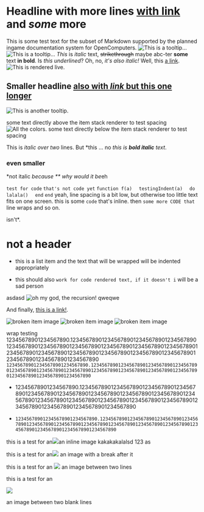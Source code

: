 # Headline with more lines  [with link](redirect1.md) and *some* more

This is some test text for the subset of Markdown supported by the planned ingame documentation system for OpenComputers.
![This is a tooltip...](opencomputers:textures/gui/printer_ink.png)
![This is a tooltip...](opencomputers:/textures/gui/printer_material.png)
*This* is *italic* text, ~~strikethrough~~ maybe abc-ter **some** text **in bold**. Is _this underlined_? Oh, no, _it's also italic!_ Well, this [a link](../index.md).
![This is rendered live.](oredict:opencomputers:assembler)
## Smaller headline [also with *link* but this __one__ longer](../block/adapter.md)

![This is another tooltip.](item:opencomputers:transistor)

some text directly above the item stack renderer to test spacing
![All the colors.](oredict:forge/piston)
some text directly below the item stack renderer to test spacing

This is *italic
over two* lines. But *this ... no *this is* **_bold italic_** *text*.

### even smaller

*not italic *because ** why would it be*eh

`test for code`
`that's not code yet`
`function f(a)`
`  testingIndent(a)`
`  do`
`    lalala()`
`  end`
`end`
yeah, line spacing is a bit low, but otherwise too little text fits on one screen.
this is some `code` that's inline. then `some more CODE that` line wraps and so on.

isn't*.

   # not a header

* this is a list item and the text that will be wrapped will be indented appropriately
- this should also `work for code rendered text, if it doesn't i` will be a sad person

asdasd ![oh my god, the recursion!](img/example.png) qweqwe

And finally, [this is a link!](https://avatars1.githubusercontent.com/u/514903).

![broken item image](item:this_is_broken)
![broken item image](block:this_is_broken)
![broken item image](oredict:this_is_broken)

wrap testing
12345678901234567890.1234567890123456789012345678901234567890123456789012345678901234567890123456789012345678901234567890123456789012345678901234567890123456789012345678901234567890123456789012345678901234567890
`123456789012345678901234567890.12345678901234567890123456789012345678901234567890123456789012345678901234567890123456789012345678901234567890123456789012345678901234567890`

* 12345678901234567890.1234567890123456789012345678901234567890123456789012345678901234567890123456789012345678901234567890123456789012345678901234567890123456789012345678901234567890123456789012345678901234567890
- `123456789012345678901234567890.12345678901234567890123456789012345678901234567890123456789012345678901234567890123456789012345678901234567890123456789012345678901234567890`

this is a test for an![](oredict:opencomputers:cpu1)an inline image kakakakalalsd 123 as

this is a test for an![](oredict:opencomputers:cpu1)
an image with a break after it

this is a test for an
![](oredict:opencomputers:cpu1)
an image between two lines

this is a test for an

![](oredict:opencomputers:cpu1)

an image between two blank lines
